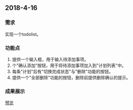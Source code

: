 ## 2018-4-16

### 需求

实现一个todolist。

### 功能点

1. 提供一个输入框，用于输入待添加事项。
2. 个"确认添加"按钮，用于将待添加事项加入到"计划列表"中。
3. 每条"计划"后有"切换完成状态"与"删除"功能的按钮。
4. 提供一个"全部删除"功能的按钮，删除前提供删除确认的提示。

###  成果展示
   [预览](https://move-up.github.io/vue-study-note/dist/index.html#/todolist)